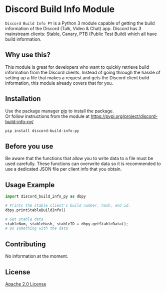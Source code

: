 # Discord Build Info Module

`Discord Build Info PY` is a Python 3 module capable of getting the build information of the Discord (Talk, Video & Chat) app.
Discord has 3 mainstream clients: Stable, Canary, PTB (Public Test Build) which all have build information. 

## Why use this?
This module is great for developers who want to quickly retrieve build information from the Discord clients. Instead of going through the hassle of setting up a file that makes a request and gets the Discord client build information, this module already covers that for you.

## Installation

Use the package manager [pip](https://pip.pypa.io/en/stable/) to install the package.   
Or follow instructions from the module at https://pypi.org/project/discord-build-info-py/

```bash
pip install discord-build-info-py
```

## Before you use
Be aware that the functions that allow you to write data to a file must be used carefully.
These functions can overwrite data so it is recommended to use a dedicated JSON file per client info that you obtain.

## Usage Example

```python
import discord_build_info_py as dbpy

# Prints the stable client's build number, hash, and id.
dbpy.printStableBuildInfo()

# Get stable data 
stableNum, stableHash, stableID = dbpy.getStableData();
# Do something with the data 
```

## Contributing
No information at the moment.

## License
[Apache 2.0 License](LICENSE.md)
